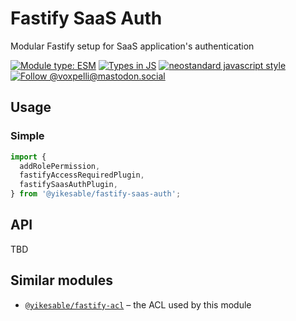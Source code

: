 # Fastify SaaS Auth

Modular Fastify setup for SaaS application's authentication

<!--
[![npm version](https://img.shields.io/npm/v/@yikesable/fastify-saas-auth.svg?style=flat)](https://www.npmjs.com/package/@yikesable/fastify-saas-auth)
[![npm downloads](https://img.shields.io/npm/dm/@yikesable/fastify-saas-auth.svg?style=flat)](https://www.npmjs.com/package/@yikesable/fastify-saas-auth)
-->
[![Module type: ESM](https://img.shields.io/badge/module%20type-esm-brightgreen)](https://github.com/voxpelli/badges-cjs-esm)
[![Types in JS](https://img.shields.io/badge/types_in_js-yes-brightgreen)](https://github.com/voxpelli/types-in-js)
[![neostandard javascript style](https://img.shields.io/badge/code_style-neostandard-7fffff?style=flat&labelColor=ff80ff)](https://github.com/neostandard/neostandard)
[![Follow @voxpelli@mastodon.social](https://img.shields.io/mastodon/follow/109247025527949675?domain=https%3A%2F%2Fmastodon.social&style=social)](https://mastodon.social/@voxpelli)

## Usage

### Simple

```javascript
import {
  addRolePermission,
  fastifyAccessRequiredPlugin,
  fastifySaasAuthPlugin,
} from '@yikesable/fastify-saas-auth';
```

## API

TBD

## Similar modules

* [`@yikesable/fastify-acl`](https://example.com/) – the ACL used by this module

<!--
## See also

* [Announcement blog post](#)
* [Announcement tweet](#)
-->
